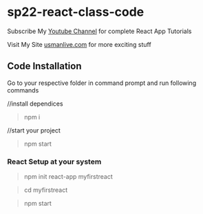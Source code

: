 # sp22-react-class-code

Subscribe My [Youtube Channel](https://www.youtube.com/channel/UC2wF8Lw2OA6CIPcJ5pCOwJg/?sub_confirmation=1)  for complete React App Tutorials

Visit My Site [usmanlive.com](https://usmanlive.com/) for more exciting stuff

## Code Installation 
Go to your respective folder in command prompt and run following commands 

//install dependices
>npm i

//start your project
>npm start

### React Setup at your system

>npm init react-app myfirstreact

>cd myfirstreact

>npm start